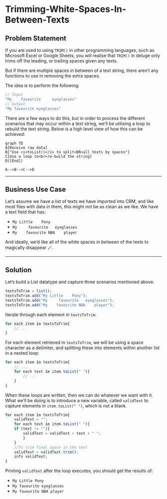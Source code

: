 # Trimming-White-Spaces-In-Between-Texts

## Problem Statement

If you are used to using `TRIM()` in other programming languages, such as Microsoft Excel or Google Sheets, you will realise that `TRIM()` in deluge only trims off the leading, or trailing spaces given any texts.

But if there are multiple spaces in between of a text string, there aren’t any functions to use in removing the extra spaces.

The idea is to perform the following:

```jsx
// Input
"My    favourite     eyeglasses"
// Output
"My favourite eyeglasses"
```

There are a few ways to do this, but in order to process the different scenarios that may occur within a text string, we’ll be utilising a loop to rebuild the text string. Below is a high level view of how this can be achieved:

```mermaid
graph TD
A[Receive raw data]
B["Use <i>toList()</i> to split<BR>all texts by spaces"]
C[Use a loop to<br>re-build the string]
D([End])

A-->B-->C-->D
```

---

## Business Use Case

Let’s assume we have a list of texts we have imported into CRM, and like most files with data in them, this might not be as clean as we like. We have a text field that has:

- `My Little    Pony`
- `My     favourite   eyeglasses`
- `My    favourite NBA    player`

And ideally, we’d like all of the white spaces *in between* of the texts to magically disappear 🪄.

---

## Solution

Let’s build a List datatype and capture three scenarios mentioned above.

```jsx
textsToTrim = list();
textsToTrim.add("My Little    Pony");
textsToTrim.add("My     favourite   eyeglasses");
textsToTrim.add("My    favourite NBA    player");
```

Iterate through each element in `textsToTrim`:

```jsx
for each item in textsToTrim{
	// ...
}
```

For each element retrieved in `textsToTrim`, we will be using a space character as a delimiter, and splitting these into elements within another list in a nested loop:

```jsx
for each item in textsToTrim{
	// ...
	for each text in item.toList(" "){
		// ...
	}
}
```

When these loops are written, then we can do whatever we want with it. What we’ll be doing is to introduce a new variable, called `validText` to capture elements in `item.toList(" ")`, which is not a blank.

```jsx
for each item in textsToTrim{
	validText = "";
	for each text in item.toList(" "){
	if (text != ""){
		validText = validText + text + " ";
		}
	}
	//To trim final space in the text
	validText = validText.trim();
	info validText;
}
```

Printing `validText` after the loop executes, you should get the results of:

- `My Little Pony`
- `My favourite eyeglasses`
- `My favourite NBA player`